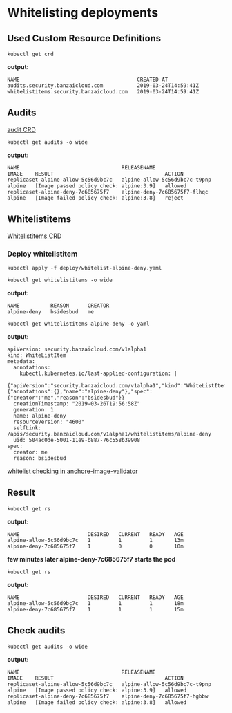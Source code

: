 # Whitelisting deployments

## Used Custom Resource Definitions
```shell
kubectl get crd
```
**output:**
```shell
NAME                                      CREATED AT
audits.security.banzaicloud.com           2019-03-24T14:59:41Z
whitelistitems.security.banzaicloud.com   2019-03-24T14:59:41Z
```

## Audits
[audit CRD](https://github.com/banzaicloud/banzai-charts/blob/master/anchore-policy-validator/templates/audit-crd.yaml)
```shell
kubectl get audits -o wide
```
**output:**
```shell
NAME                                 RELEASENAME                     IMAGE    RESULT                                    ACTION
replicaset-alpine-allow-5c56d9bc7c   alpine-allow-5c56d9bc7c-t9pnp   alpine   [Image passed policy check: alpine:3.9]   allowed
replicaset-alpine-deny-7c685675f7    alpine-deny-7c685675f7-flhqc    alpine   [Image failed policy check: alpine:3.8]   reject
```

## Whitelistitems
[Whitelistitems CRD](https://github.com/banzaicloud/banzai-charts/blob/master/anchore-policy-validator/templates/whitelist-crd.yaml)

### Deploy whitelistitem
```shell
kubectl apply -f deploy/whitelist-alpine-deny.yaml
```

```shell
kubectl get whitelistitems -o wide
```
**output:**
```shell
NAME          REASON      CREATOR
alpine-deny   bsidesbud   me
```
```shell
kubectl get whitelistitems alpine-deny -o yaml
```
**output:**
```shell
apiVersion: security.banzaicloud.com/v1alpha1
kind: WhiteListItem
metadata:
  annotations:
    kubectl.kubernetes.io/last-applied-configuration: |
      {"apiVersion":"security.banzaicloud.com/v1alpha1","kind":"WhiteListItem","metadata":{"annotations":{},"name":"alpine-deny"},"spec":{"creator":"me","reason":"bsidesbud"}}
  creationTimestamp: "2019-03-26T19:56:58Z"
  generation: 1
  name: alpine-deny
  resourceVersion: "4600"
  selfLink: /apis/security.banzaicloud.com/v1alpha1/whitelistitems/alpine-deny
  uid: 504ac0de-5001-11e9-b887-76c558b39908
spec:
  creator: me
  reason: bsidesbud
```

[whitelist checking in anchore-image-validator](https://github.com/banzaicloud/anchore-image-validator/blob/bf0238de10f012df39fbc887da1ebe5214c409d1/cmd/handler.go#L53)

## Result
```shell
kubectl get rs
```
**output:**
```shell
NAME                      DESIRED   CURRENT   READY   AGE
alpine-allow-5c56d9bc7c   1         1         1       13m
alpine-deny-7c685675f7    1         0         0       10m
```

**few minutes later alpine-deny-7c685675f7 starts the pod**
```shell
kubectl get rs
```
**output:**
```shell
NAME                      DESIRED   CURRENT   READY   AGE
alpine-allow-5c56d9bc7c   1         1         1       18m
alpine-deny-7c685675f7    1         1         1       15m
```

## Check audits
```shell
kubectl get audits -o wide
```
**output:**
```shell
NAME                                 RELEASENAME                     IMAGE    RESULT                                    ACTION
replicaset-alpine-allow-5c56d9bc7c   alpine-allow-5c56d9bc7c-t9pnp   alpine   [Image passed policy check: alpine:3.9]   allowed
replicaset-alpine-deny-7c685675f7    alpine-deny-7c685675f7-hgbbw    alpine   [Image failed policy check: alpine:3.8]   allowed
```